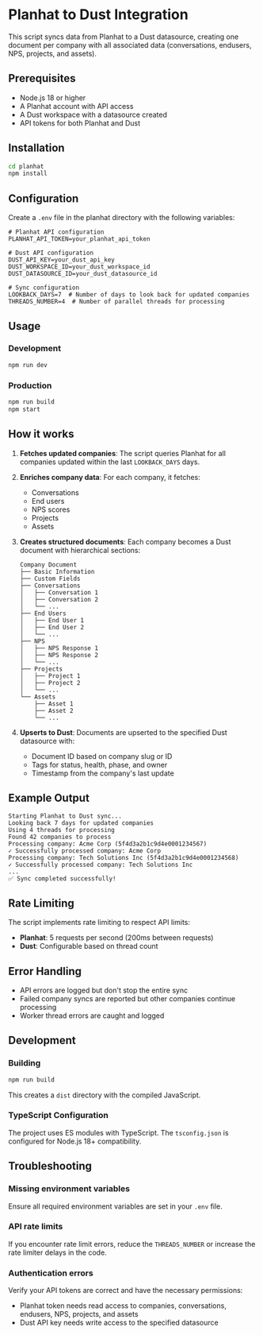 # Planhat to Dust Integration

This script syncs data from Planhat to a Dust datasource, creating one document per company with all associated data (conversations, endusers, NPS, projects, and assets).

## Prerequisites

- Node.js 18 or higher
- A Planhat account with API access
- A Dust workspace with a datasource created
- API tokens for both Planhat and Dust

## Installation

```bash
cd planhat
npm install
```

## Configuration

Create a `.env` file in the planhat directory with the following variables:

```env
# Planhat API configuration
PLANHAT_API_TOKEN=your_planhat_api_token

# Dust API configuration
DUST_API_KEY=your_dust_api_key
DUST_WORKSPACE_ID=your_dust_workspace_id
DUST_DATASOURCE_ID=your_dust_datasource_id

# Sync configuration
LOOKBACK_DAYS=7  # Number of days to look back for updated companies
THREADS_NUMBER=4  # Number of parallel threads for processing
```

## Usage

### Development

```bash
npm run dev
```

### Production

```bash
npm run build
npm start
```

## How it works

1. **Fetches updated companies**: The script queries Planhat for all companies updated within the last `LOOKBACK_DAYS` days.

2. **Enriches company data**: For each company, it fetches:
   - Conversations
   - End users
   - NPS scores
   - Projects
   - Assets

3. **Creates structured documents**: Each company becomes a Dust document with hierarchical sections:
   ```
   Company Document
   ├── Basic Information
   ├── Custom Fields
   ├── Conversations
   │   ├── Conversation 1
   │   ├── Conversation 2
   │   └── ...
   ├── End Users
   │   ├── End User 1
   │   ├── End User 2
   │   └── ...
   ├── NPS
   │   ├── NPS Response 1
   │   ├── NPS Response 2
   │   └── ...
   ├── Projects
   │   ├── Project 1
   │   ├── Project 2
   │   └── ...
   └── Assets
       ├── Asset 1
       ├── Asset 2
       └── ...
   ```

4. **Upserts to Dust**: Documents are upserted to the specified Dust datasource with:
   - Document ID based on company slug or ID
   - Tags for status, health, phase, and owner
   - Timestamp from the company's last update

## Example Output

```
Starting Planhat to Dust sync...
Looking back 7 days for updated companies
Using 4 threads for processing
Found 42 companies to process
Processing company: Acme Corp (5f4d3a2b1c9d4e0001234567)
✓ Successfully processed company: Acme Corp
Processing company: Tech Solutions Inc (5f4d3a2b1c9d4e0001234568)
✓ Successfully processed company: Tech Solutions Inc
...
✅ Sync completed successfully!
```

## Rate Limiting

The script implements rate limiting to respect API limits:
- **Planhat**: 5 requests per second (200ms between requests)
- **Dust**: Configurable based on thread count

## Error Handling

- API errors are logged but don't stop the entire sync
- Failed company syncs are reported but other companies continue processing
- Worker thread errors are caught and logged

## Development

### Building

```bash
npm run build
```

This creates a `dist` directory with the compiled JavaScript.

### TypeScript Configuration

The project uses ES modules with TypeScript. The `tsconfig.json` is configured for Node.js 18+ compatibility.

## Troubleshooting

### Missing environment variables
Ensure all required environment variables are set in your `.env` file.

### API rate limits
If you encounter rate limit errors, reduce the `THREADS_NUMBER` or increase the rate limiter delays in the code.

### Authentication errors
Verify your API tokens are correct and have the necessary permissions:
- Planhat token needs read access to companies, conversations, endusers, NPS, projects, and assets
- Dust API key needs write access to the specified datasource
